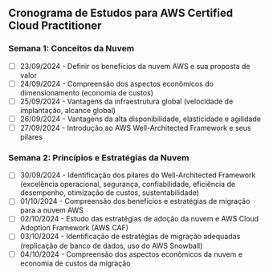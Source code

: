 ## Cronograma de Estudos para AWS Certified Cloud Practitioner

### Semana 1: Conceitos da Nuvem

- [ ] 23/09/2024 - Definir os benefícios da nuvem AWS e sua proposta de valor
- [ ] 24/09/2024 - Compreensão dos aspectos econômicos do dimensionamento (economia de custos)
- [ ] 25/09/2024 - Vantagens da infraestrutura global (velocidade de implantação, alcance global)
- [ ] 26/09/2024 - Vantagens da alta disponibilidade, elasticidade e agilidade
- [ ] 27/09/2024 - Introdução ao AWS Well-Architected Framework e seus pilares

### Semana 2: Princípios e Estratégias da Nuvem

- [ ] 30/09/2024 - Identificação dos pilares do Well-Architected Framework (excelência operacional, segurança, confiabilidade, eficiência de desempenho, otimização de custos, sustentabilidade)
- [ ] 01/10/2024 - Compreensão dos benefícios e estratégias de migração para a nuvem AWS
- [ ] 02/10/2024 - Estudo das estratégias de adoção da nuvem e AWS Cloud Adoption Framework (AWS CAF)
- [ ] 03/10/2024 - Identificação de estratégias de migração adequadas (replicação de banco de dados, uso do AWS Snowball)
- [ ] 04/10/2024 - Compreensão dos aspectos econômicos da nuvem e economia de custos da migração
